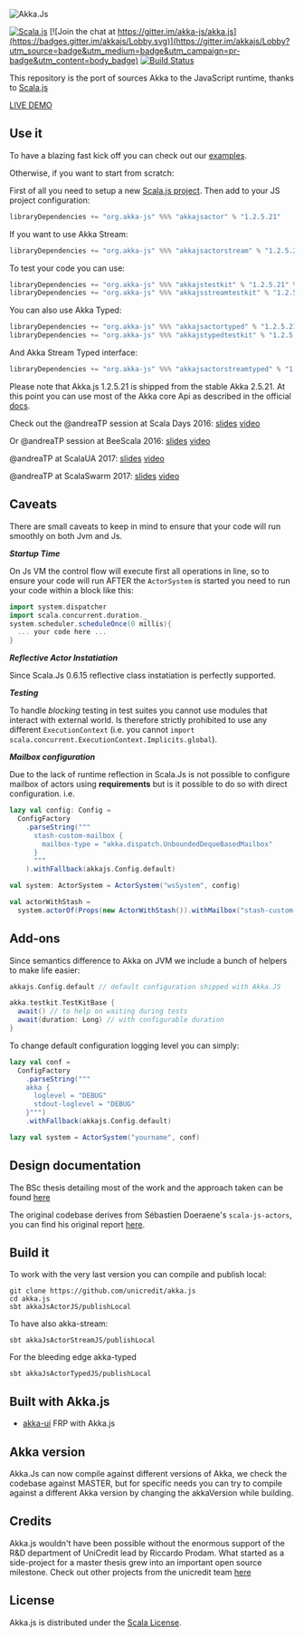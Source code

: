 ![Akka.Js](https://raw.githubusercontent.com/unicredit/akka.js/merge-js/logo/akkajs.png)

[![Scala.js](https://www.scala-js.org/assets/badges/scalajs-0.6.8.svg)](https://www.scala-js.org)
[![Join the chat at https://gitter.im/akka-js/akka.js](https://badges.gitter.im/akkajs/Lobby.svg)](https://gitter.im/akkajs/Lobby?utm_source=badge&utm_medium=badge&utm_campaign=pr-badge&utm_content=body_badge)
[![Build Status](https://travis-ci.org/akka-js/akka.js.svg?branch=master)](https://travis-ci.org/akka-js/akka.js)

This repository is the port of sources Akka to the JavaScript runtime, thanks to [Scala.js](http://scala-js.org)

[LIVE DEMO](http://akka-js.org)

## Use it

To have a blazing fast kick off you can check out our [examples](https://github.com/unicredit/akka.js-examples).

Otherwise, if you want to start from scratch:

First of all you need to setup a new [Scala.js project](https://www.scala-js.org/doc/project/).
Then add to your JS project configuration:
```scala
libraryDependencies += "org.akka-js" %%% "akkajsactor" % "1.2.5.21"
```

If you want to use Akka Stream:
```scala
libraryDependencies += "org.akka-js" %%% "akkajsactorstream" % "1.2.5.21"
```

To test your code you can use:
```scala
libraryDependencies += "org.akka-js" %%% "akkajstestkit" % "1.2.5.21" % "test"
libraryDependencies += "org.akka-js" %%% "akkajsstreamtestkit" % "1.2.5.21" % "test"
```

You can also use Akka Typed:
```scala
libraryDependencies += "org.akka-js" %%% "akkajsactortyped" % "1.2.5.21"
libraryDependencies += "org.akka-js" %%% "akkajstypedtestkit" % "1.2.5.21" % "test"
```

And Akka Stream Typed interface:
```scala
libraryDependencies += "org.akka-js" %%% "akkajsactorstreamtyped" % "1.2.5.21"
```


Please note that Akka.js 1.2.5.21 is shipped from the stable Akka 2.5.21.
At this point you can use most of the Akka core Api as described in the official [docs](http://doc.akka.io/docs/akka/2.5.21/scala.html).

Check out the @andreaTP session at Scala Days 2016:
[slides](https://github.com/andreaTP/sd2016.git)
[video](https://youtu.be/OCbuOc1GRP8)

Or @andreaTP session at BeeScala 2016:
[slides](https://github.com/andreaTP/beescala.git)
[video](https://youtu.be/pO1rY5780Mg)

@andreaTP at ScalaUA 2017:
[slides](https://github.com/andreaTP/scalaua.git)
[video](https://youtu.be/4nsVfi6e0uM)

@andreaTP at ScalaSwarm 2017:
[slides](https://github.com/andreaTP/scalaswarm.git)
[video](https://youtu.be/cMcOf6f2EI0)


## Caveats

There are small caveats to keep in mind to ensure that your code will run smoothly on both Jvm and Js.

***Startup Time***

On Js VM the control flow will execute first all operations in line, so to ensure your code will run AFTER the ```ActorSystem``` is started you need to run your code within a block like this:

```scala
import system.dispatcher
import scala.concurrent.duration._
system.scheduler.scheduleOnce(0 millis){
  ... your code here ...
}
```

***Reflective Actor Instatiation***

Since Scala.Js 0.6.15 reflective class instatiation is perfectly supported.

***Testing***

To handle *blocking* testing in test suites you cannot use modules that interact with external world.
Is therefore strictly prohibited to use any different `ExecutionContext` (i.e. you cannot `import scala.concurrent.ExecutionContext.Implicits.global`).

***Mailbox configuration***

Due to the lack of runtime reflection in Scala.Js is not possible to configure mailbox of actors using __requirements__ but is it possible to do so with direct configuration.
i.e.

```scala
lazy val config: Config =
  ConfigFactory
    .parseString("""
      stash-custom-mailbox {
        mailbox-type = "akka.dispatch.UnboundedDequeBasedMailbox"
      }
      """
    ).withFallback(akkajs.Config.default)

val system: ActorSystem = ActorSystem("wsSystem", config)

val actorWithStash =
  system.actorOf(Props(new ActorWithStash()).withMailbox("stash-custom-mailbox"), "ActorWithStash")
```

## Add-ons

Since semantics difference to Akka on JVM we include a bunch of helpers to make life easier:

```scala
akkajs.Config.default // default configuration shipped with Akka.JS

akka.testkit.TestKitBase {
  await() // to help on waiting during tests
  await(duration: Long) // with configurable duration
}
```

To change default configuration logging level you can simply:

```scala
lazy val conf =
  ConfigFactory
    .parseString("""
    akka {
      loglevel = "DEBUG"
      stdout-loglevel = "DEBUG"
    }""")
    .withFallback(akkajs.Config.default)

lazy val system = ActorSystem("yourname", conf)
```

## Design documentation

The BSc thesis detailing most of the work and the approach taken can be found [here](../../blob/merge-js/pdf/thesis.pdf)

The original codebase derives from Sébastien Doeraene's `scala-js-actors`, you can find his original report [here](http://lampwww.epfl.ch/~doeraene/scalajs-actors-design.pdf).

## Build it

To work with the very last version you can compile and publish local:
```
git clone https://github.com/unicredit/akka.js
cd akka.js
sbt akkaJsActorJS/publishLocal
```
To have also akka-stream:
```
sbt akkaJsActorStreamJS/publishLocal
```
For the bleeding edge akka-typed
```
sbt akkaJsActorTypedJS/publishLocal
```
## Built with Akka.js

  - [akka-ui](https://github.com/pishen/akka-ui) FRP with Akka.js

## Akka version

Akka.Js can now compile against different versions of Akka, we check the codebase against MASTER,
but for specific needs you can try to compile against a different Akka version by changing the akkaVersion while building.

## Credits

Akka.js wouldn't have been possible without the enormous support of the R&D department of UniCredit lead by Riccardo Prodam. What started as a side-project for a master thesis grew into an important open source milestone.
Check out other projects from the unicredit team [here](https://github.com/unicredit)

## License

Akka.js is distributed under the
[Scala License](http://www.scala-lang.org/license.html).
